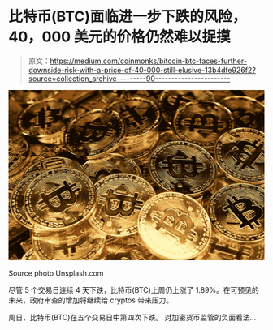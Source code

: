 # 比特币(BTC)面临进一步下跌的风险，40，000 美元的价格仍然难以捉摸

> 原文：<https://medium.com/coinmonks/bitcoin-btc-faces-further-downside-risk-with-a-price-of-40-000-still-elusive-13b4dfe926f2?source=collection_archive---------90----------------------->

![](img/d66b10c23bd8c899920d42078c0de354.png)

Source photo Unsplash.com

尽管 5 个交易日连续 4 天下跌，比特币(BTC)上周仍上涨了 1.89%。在可预见的未来，政府审查的增加将继续给 cryptos 带来压力。

周日，比特币(BTC)在五个交易日中第四次下跌。
对加密货币监管的负面看法…